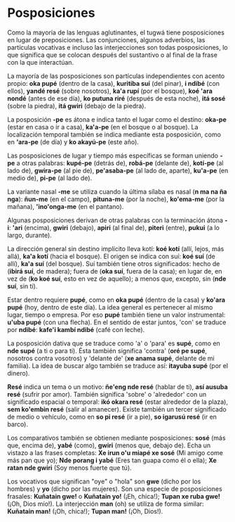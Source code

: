 # Posposiciones

Como la mayoría de las lenguas aglutinantes, el tugwá tiene posposiciones en lugar de preposiciones. Las conjunciones, algunos adverbios, las partículas vocativas e incluso las interjecciones son todas posposiciones, lo que significa que se colocan después del sustantivo o al final de la frase con la que interactúan.

La mayoría de las posposiciones son partículas independientes con acento propio: **oka pupé** (dentro de la casa), **kuritiba suí** (del pinar), **i ndibé** (con ellos), **yandé resé** (sobre nosotros), **ka'a rupí** (por el bosque), **koé 'ara nondé** (antes de ese día), **ko putuna riré** (después de esta noche), **itá sosé** (sobre la piedra), **itá gwiri** (debajo de la piedra).

La posposición **-pe** es átona e indica tanto el lugar como el destino: **oka-pe** (estar en casa o ir a casa), **ka'a-pe** (en el bosque o al bosque). La localización temporal también se indica mediante esta posposición, como en **'ara-pe** (de día) y **ko akayú-pe** (este año).

Las posposiciones de lugar y tiempo más específicas se forman uniendo **-pe** a otras palabras: **kupé-pe** (detrás de), **robá-pe** (delante de), **kotí-pe** (al lado de), **gwira-pe** (al pie de), **pe'asaba-pe** (al lado de, aparte), **ku'a-pe** (en medio de), **pi-pe** (al lado de).

La variante nasal **-me** se utiliza cuando la última sílaba es nasal (**n ma na ña nga**): **ñun-me** (en el campo), **pituna-me** (por la noche), **ko'ema-me** (por la mañana), **'ino'onga-me** (en el pantano).

Algunas posposiciones derivan de otras palabras con la terminación átona **-i**: **'ari** (encima), **gwiri** (debajo), **apiri** (al final de), **piteri** (entre), **pukui** (a lo largo, durante).

La dirección general sin destino implícito lleva kotí: **koé kotí** (allí, lejos, más allá), **ka'a kotí** (hacia el bosque). El origen se indica con suí: **koé suí** (de allí), **ka'a suí** (del bosque). Suí también tiene otros significados: hecho de (**ibirá suí**, de madera); fuera de (**oka suí**, fuera de la casa); en lugar de, en vez de (**ko koé suí**, esto en vez de aquello); a menos que, excepto, sin (**nde suí**, sin ti).

Estar dentro requiere **pupé**, como en **oka pupé** (dentro de la casa) y **ko'ara pupé** (hoy, dentro de este día). La idea general es pertenecer al mismo lugar, tiempo o empresa. Por eso **pupé** también tiene un valor instrumental: **u'uba pupé** (con una flecha). En el sentido de estar juntos, 'con' se traduce por **ndibé**: **kafe'i kambí ndibé** (café con leche).

La posposición dativa que se traduce como 'a' o 'para' es **supé**, como en **nde supé** (a ti o para ti). Ésta también significa 'contra' (**oré pe supé**, nosotros contra vosotros) y 'delante de' (**xe anama supé**, delante de mi familia). La idea de buscar algo también se traduce así: **itayuba supé** (por el dinero).

**Resé** indica un tema o un motivo: **ñe'eng nde resé** (hablar de ti), **así ausuba resé** (sufrir por amor). También significa 'sobre' o 'alrededor' con un significado espacial o temporal: **ikó okara resé** (estar alrededor de la plaza), **sem ko'embin resé** (salir al amanecer). Existe también un tercer significado de medio o vehículo, como en **so pi resé** (ir a pie), **so igarusú resé** (ir en barco).

Los comparativos también se obtienen mediante posposiciones: **sosé** (más que, encima de), **yabé** (como), **gwiri** (menos que, debajo de). Echa un vistazo a las frases completas: **Xe irun o'u miapé xe sosé** (Mi amigo come más pan que yo); **Nde porang i yabé** (Eres tan guapa como él o ella); **Xe ratan nde gwiri** (Soy menos fuerte que tú).

Los vocativos que significan "oye" o "hola" son **gwe** (dicho por los hombres) y **yo** (dicho por las mujeres). Son una especie de posposiciones frasales: **Kuñatain gwe!** o **Kuñatain yo!** (¡Eh, chica!); **Tupan xe ruba gwe!** (¡Oh, Dios mío!). La interjección **man** (oh) se utiliza de forma similar: **Kuñatain man!** (¡Oh, chica!); **Tupan man!** (¡Oh, Dios!).

